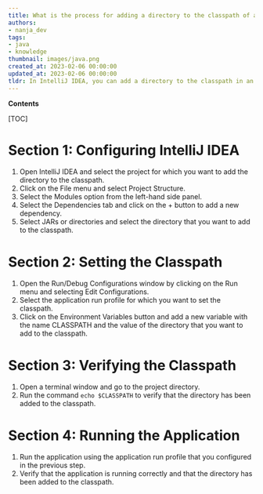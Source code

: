 ```yaml
---
title: What is the process for adding a directory to the classpath of an application run profile in intellij idea?
authors:
- nanja_dev
tags:
- java
- knowledge
thumbnail: images/java.png
created_at: 2023-02-06 00:00:00
updated_at: 2023-02-06 00:00:00
tldr: In IntelliJ IDEA, you can add a directory to the classpath in an application run profile by selecting the directory in the Classpath tab of the Edit Configuration window.
---
```


**Contents**

[TOC]

# Section 1: Configuring IntelliJ IDEA
1. Open IntelliJ IDEA and select the project for which you want to add the directory to the classpath.
2. Click on the File menu and select Project Structure.
3. Select the Modules option from the left-hand side panel.
4. Select the Dependencies tab and click on the + button to add a new dependency.
5. Select JARs or directories and select the directory that you want to add to the classpath.

# Section 2: Setting the Classpath
1. Open the Run/Debug Configurations window by clicking on the Run menu and selecting Edit Configurations.
2. Select the application run profile for which you want to set the classpath.
3. Click on the Environment Variables button and add a new variable with the name CLASSPATH and the value of the directory that you want to add to the classpath.

# Section 3: Verifying the Classpath
1. Open a terminal window and go to the project directory.
2. Run the command `echo $CLASSPATH` to verify that the directory has been added to the classpath.

# Section 4: Running the Application
1. Run the application using the application run profile that you configured in the previous step.
2. Verify that the application is running correctly and that the directory has been added to the classpath.
